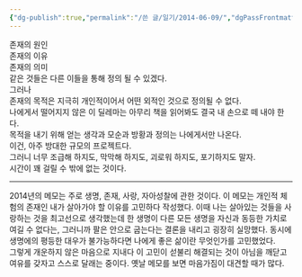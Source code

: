 ```yaml
---
{"dg-publish":true,"permalink":"/쓴 글/일기/2014-06-09/","dgPassFrontmatter":true}
---
```


존재의 원인  
존재의 이유  
존재의 의미  
같은 것들은 다른 이들을 통해 정의 될 수 있겠다.  
그러나  
존재의 목적은 지극히 개인적이어서 어떤 외적인 것으로 정의될 수 없다.  
나에게서 떨어지지 않은 이 딜레마는 아무리 책을 읽어봐도 결국 내 손으로 떼 내야 한다.  
목적을 내기 위해 얻는 생각과 모순과 방황과 정의는 나에게서만 나온다.  
이건, 아주 방대한 규모의 프로젝트다.  
그러니 너무 조급해 하지도, 막막해 하지도, 괴로워 하지도, 포기하지도 말자.  
시간이 꽤 걸릴 수 밖에 없는 것이다.  
  

---

  
2014년의 메모는 주로 생명, 존재, 사랑, 자아성찰에 관한 것이다. 이 메모는 개인적 체험의 존재인 내가 살아가야 할 이유를 고민하다 작성했다. 이때 나는 살아있는 것들을 사랑하는 것을 최고선으로 생각했는데 한 생명이 다른 모든 생명을 자신과 동등한 가치로 여길 수 없다는, 그러니까 팔은 안으로 굽는다는 결론을 내리고 굉장히 실망했다. 동시에 생명에의 평등한 대우가 불가능하다면 나에게 좋은 삶이란 무엇인가를 고민했었다.  
그렇게 개운하지 않은 마음으로 지내다 이 고민이 섣불리 해결되는 것이 아님을 깨닫고 여유를 갖자고 스스로 달래는 중이다. 옛날 메모를 보면 마음가짐이 대견할 때가 많다.
